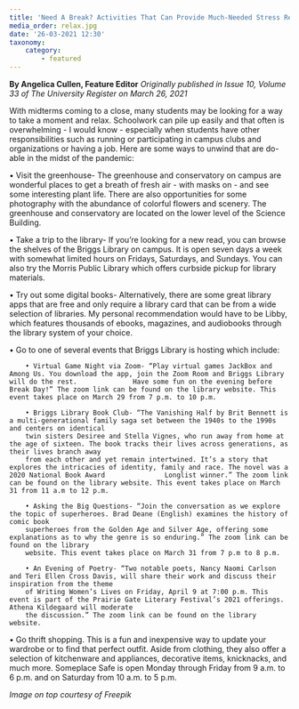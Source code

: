 ```yaml
---
title: 'Need A Break? Activities That Can Provide Much-Needed Stress Relief'
media_order: relax.jpg
date: '26-03-2021 12:30'
taxonomy:
    category:
        - featured
---
```


**By Angelica Cullen, Feature Editor** _Originally published in Issue 10, Volume 33 of The University Register on March 26, 2021_

With midterms coming to a close, many students may be looking for a way to take a moment and relax. Schoolwork can pile up easily and that often is overwhelming - I would know - especially when students have other responsibilities such as running or participating in campus clubs and organizations or having a job. Here are some ways to unwind that are do-able in the midst of the pandemic:

• Visit the greenhouse- The greenhouse and conservatory on campus are wonderful places to get a breath of fresh air - with masks on - and see some interesting plant life. There are also opportunities for some photography with the abundance of colorful flowers and scenery. The greenhouse and conservatory are located on the lower level of the Science Building.

• Take a trip to the library- If you’re looking for a new read, you can browse the shelves of the Briggs Library on campus. It is open seven days a week with somewhat limited hours on Fridays, Saturdays, and Sundays. You can also try the Morris Public Library which offers curbside pickup for library materials.

• Try out some digital books- Alternatively, there are some great library apps that are free and only require a library card that can be from a wide selection of libraries. My personal recommendation would have to be Libby, which features thousands of ebooks, magazines, and audiobooks through the library system of your choice.

• Go to one of several events that Briggs Library is hosting which include:

		• Virtual Game Night via Zoom- “Play virtual games JackBox and Among Us. You download the app, join the Zoom Room and Briggs Library will do the rest. 				Have some fun on the evening before Break Day!” The zoom link can be found on the library website. This event takes place on March 29 from 7 p.m. to 10 p.m.
        
		• Briggs Library Book Club- “The Vanishing Half by Brit Bennett is a multi-generational family saga set between the 1940s to the 1990s and centers on identical
		twin sisters Desiree and Stella Vignes, who run away from home at the age of sixteen. The book tracks their lives across generations, as their lives branch away
		from each other and yet remain intertwined. It’s a story that explores the intricacies of identity, family and race. The novel was a 2020 National Book Award 				Longlist winner.” The zoom link can be found on the library website. This event takes place on March 31 from 11 a.m to 12 p.m.
        
		• Asking the Big Questions- “Join the conversation as we explore the topic of superheroes. Brad Deane (English) examines the history of comic book 
		superheroes from the Golden Age and Silver Age, offering some explanations as to why the genre is so enduring.” The zoom link can be found on the library 
		website. This event takes place on March 31 from 7 p.m to 8 p.m. 
        
        • An Evening of Poetry- “Two notable poets, Nancy Naomi Carlson and Teri Ellen Cross Davis, will share their work and discuss their inspiration from the theme 
		of Writing Women’s Lives on Friday, April 9 at 7:00 p.m. This event is part of the Prairie Gate Literary Festival’s 2021 offerings. Athena Kildegaard will moderate 
		the discussion.” The zoom link can be found on the library website.

• Go thrift shopping. This is a fun and inexpensive way to update your wardrobe or to find that perfect outfit. Aside from clothing, they also offer a selection of kitchenware and appliances, decorative items, knicknacks, and much more. Someplace Safe is open Monday through Friday from 9 a.m. to 6 p.m. and on Saturday from 10 a.m. to 5 p.m.

_Image on top courtesy of Freepik_